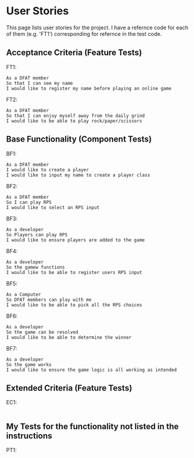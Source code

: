 # User Stories

This page lists user stories for the project. I have a refernce code for each of them (e.g. 'FT1') corresponding for refernce in the test code.

## Acceptance Criteria (Feature Tests)
FT1:
```
As a DFAT member
So that I can see my name
I would like to register my name before playing an online game
```
FT2:
```
As a DFAT member
So that I can enjoy myself away from the daily grind
I would like to be able to play rock/paper/scissors
```

## Base Functionality (Component Tests)
BF1: 
```
As a DFAT member
I would like to create a player
I would like to input my name to create a player class
```

BF2:
```
As a DFAT member
So I can play RPS
I would like to select an RPS input
```

BF3:
```
As a developer
So Players can play RPS
I would like to ensure players are added to the game
```

BF4: 
```
As a developer
So the gamew functions
I would like to be able to register users RPS input
```

BF5:
```
As a Computer
So DFAT members can play with me
I would like to be able to pick all the RPS choices
```

BF6: 
```
As a developer
So the game can be resolved
I would like to be able to determine the winner
```

BF7:
```
As a developer
So the game works 
I would like to ensure the game logic is all working as intended
```


## Extended Criteria (Feature Tests)
EC1: 
```
```

## My Tests for the functionality not listed in the instructions
PT1:
```
```